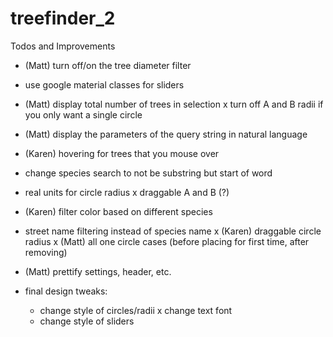 # treefinder_2


Todos and Improvements
- (Matt)	turn off/on the tree diameter filter
- use google material classes for sliders
- (Matt)	display total number of trees in selection 
x turn off A and B radii if you only want a single circle
- (Matt)	display the parameters of the query string in natural language
- (Karen) hovering for trees that you mouse over
- change species search to not be substring but start of word
- real units for circle radius
x draggable A and B (?)
- (Karen) filter color based on different species
- street name filtering instead of species name
x (Karen)	draggable circle radius 
x (Matt)	all one circle cases (before placing for first time, after removing)
- (Matt) prettify settings, header, etc.

- final design tweaks:
    - change style of circles/radii
    x change text font
    - change style of sliders

